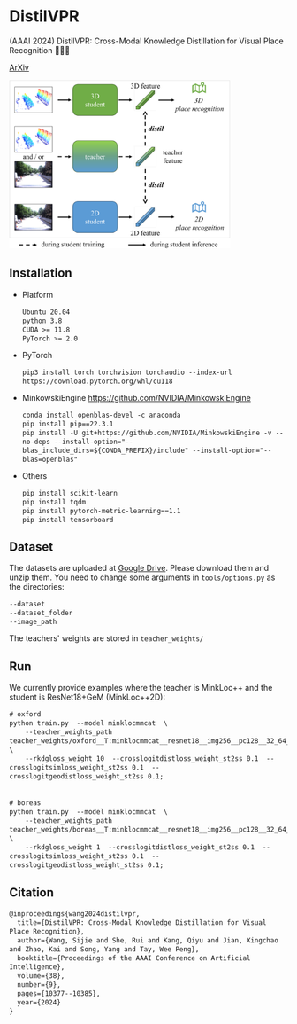 # DistilVPR

(AAAI 2024) DistilVPR: Cross-Modal Knowledge Distillation for Visual Place Recognition 🚀🚀🚀

[ArXiv](https://arxiv.org/abs/2312.10616)

<img src="https://github.com/sijieaaa/DistilVPR/blob/main/teaser.png" width=400>


## Installation

- Platform

  ```
  Ubuntu 20.04
  python 3.8
  CUDA >= 11.8
  PyTorch >= 2.0
  ```

- PyTorch

  ```
  pip3 install torch torchvision torchaudio --index-url https://download.pytorch.org/whl/cu118
  ```

- MinkowskiEngine  https://github.com/NVIDIA/MinkowskiEngine 

  ```
  conda install openblas-devel -c anaconda
  pip install pip==22.3.1
  pip install -U git+https://github.com/NVIDIA/MinkowskiEngine -v --no-deps --install-option="--blas_include_dirs=${CONDA_PREFIX}/include" --install-option="--blas=openblas"
  ```

- Others

  ```
  pip install scikit-learn
  pip install tqdm
  pip install pytorch-metric-learning==1.1
  pip install tensorboard
  ```



## Dataset

The datasets are uploaded at [Google Drive](https://drive.google.com/drive/folders/13-3hhL0XzhXzhPULlbhuvYE6vnwxP3tE?usp=sharing). Please download them and unzip them. You need to change some arguments in `tools/options.py` as the directories:

```
--dataset
--dataset_folder
--image_path
```

The teachers' weights are stored in `teacher_weights/`



## Run

We currently provide examples where the teacher is MinkLoc++ and the student is ResNet18+GeM (MinkLoc++2D):

```
# oxford
python train.py  --model minklocmmcat  \
    --teacher_weights_path teacher_weights/oxford__T:minklocmmcat__resnet18__img256__pc128__32_64_64__1_1_1__1__allstgF__b128__trainteacher/models/r1_best_ep57_97.24.pth  \
    --rkdgloss_weight 10  --crosslogitdistloss_weight_st2ss 0.1  --crosslogitsimloss_weight_st2ss 0.1  --crosslogitgeodistloss_weight_st2ss 0.1;


# boreas
python train.py  --model minklocmmcat  \
    --teacher_weights_path teacher_weights/boreas__T:minklocmmcat__resnet18__img256__pc128__32_64_64__1_1_1__1__allstgF__b128__trainteacher/models/r1_best_ep48_93.05.pth  \
    --rkdgloss_weight 1  --crosslogitdistloss_weight_st2ss 0.1  --crosslogitsimloss_weight_st2ss 0.1  --crosslogitgeodistloss_weight_st2ss 0.1;
```



## Citation

```
@inproceedings{wang2024distilvpr,
  title={DistilVPR: Cross-Modal Knowledge Distillation for Visual Place Recognition},
  author={Wang, Sijie and She, Rui and Kang, Qiyu and Jian, Xingchao and Zhao, Kai and Song, Yang and Tay, Wee Peng},
  booktitle={Proceedings of the AAAI Conference on Artificial Intelligence},
  volume={38},
  number={9},
  pages={10377--10385},
  year={2024}
}
```
